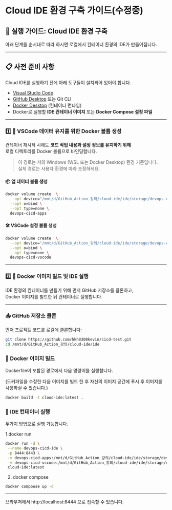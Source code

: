 # Cloud IDE 환경 구축 가이드(수정중)

## 🚀 실행 가이드: Cloud IDE 환경 구축

아래 단계를 순서대로 따라 하시면 로컬에서 컨테이너 환경의 IDE가 만들어집니다.

---

## 📋 사전 준비 사항

Cloud IDE를 실행하기 전에 아래 도구들이 설치되어 있어야 합니다.

- [Visual Studio Code](https://code.visualstudio.com/) 
- [GitHub Desktop](https://desktop.github.com/) 또는 Git CLI
- [Docker Desktop](https://www.docker.com/products/docker-desktop) (컨테이너 런타임)
- Docker로 실행할 **IDE 컨테이너 이미지** 또는 **Docker Compose 설정 파일**
  
---

### 1️⃣ 💾 VSCode 데이터 유지를 위한 Docker 볼륨 생성

컨테이너 재시작 시에도 **코드 작업 내용과 설정 정보를 유지하기 위해**  
로컬 디렉토리를 Docker 볼륨으로 바인딩합니다.

> 이 경로는 저의 Windows (WSL 또는 Docker Desktop) 환경 기준입니다.  
> 실제 경로는 사용자 환경에 따라 조정하세요.

#### 📦 앱 데이터 볼륨 생성

```bash
docker volume create  \
  --opt device="/mnt/d/GitHub_Action_강의/cloud-ide/ide/storage/devops-cicd-apps" \
  --opt o=bind \
  --opt type=none \
  devops-cicd-apps
```
#### 🛠️ VSCode 설정 볼륨 생성

```bash
docker volume create  \
  --opt device="/mnt/d/GitHub_Action_강의/cloud-ide/ide/storage/devops-cicd-vscode" \
  --opt o=bind \
  --opt type=none \
  devops-cicd-vscode
```
---

### 2️⃣ 🐳 Docker 이미지 빌드 및 IDE 실행

IDE 환경의 컨테이너를 만들기 위해 먼저 GitHub 저장소를 클론하고,  
Docker 이미지를 빌드한 뒤 컨테이너로 실행합니다.

---

### 📥 GitHub 저장소 클론

먼저 프로젝트 코드를 로컬에 클론합니다:

```bash
git clone https://github.com/hkh8308kevin/cicd-test.git
cd /mnt/d/GitHub_Action_강의/cloud-ide/ide
```

### 🔧 Docker 이미지 빌드

Dockerfile이 포함된 경로에서 다음 명령어를 실행합니다.

(도커파일을 수정한 다음 이미지를 빌드 한 후 자신의 이미지 공간에 푸시 후 이미지를 사용하실 수 있습니다.)

```bash
docker build -t cloud-ide:latest .
```

### 🚀 IDE 컨테이너 실행

두가지 방법으로 실행 가능합니다.
 
 1.docker run
 ```bash
 docker run -d \
  --name devops-cicd-ide \
  -p 8444:8443 \
  -v devops-cicd-apps:/mnt/d/GitHub_Action_강의/cloud-ide/ide/storage/devops-cicd-apps \
  -v devops-cicd-vscode:/mnt/d/GitHub_Action_강의/cloud-ide/ide/storage/devops-cicd-vscode \
  cloud-ide:latest
```
2. docker compose
```bash
docker compoose up -d
```
---
브라우저에서 http://localhost:8444 으로 접속할 수 있습니다.
